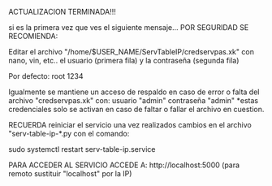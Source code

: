 ACTUALIZACION TERMINADA!!!


si es la primera vez que ves el siguiente mensaje...
POR SEGURIDAD SE RECOMIENDA:

Editar el archivo "/home/$USER_NAME/ServTableIP/credservpas.xk" con nano, vin, etc..
el usuario (primera fila)
y la contraseña (segunda fila)

Por defecto:
root
1234

Igualmente se mantiene un acceso de respaldo en caso de error
o falta del archivo "credservpas.xk" con:
usuario "admin"
contraseña "admin"
*estas credenciales solo se activan en caso de faltar
o fallar el archivo en cuestion.


RECUERDA reiniciar el servicio una vez realizados cambios en
el archivo "serv-table-ip-*.py con el comando:

sudo systemctl restart serv-table-ip.service

PARA ACCEDER AL SERVICIO ACCEDE A:
http://localhost:5000  (para remoto sustituir "localhost" por la IP)




